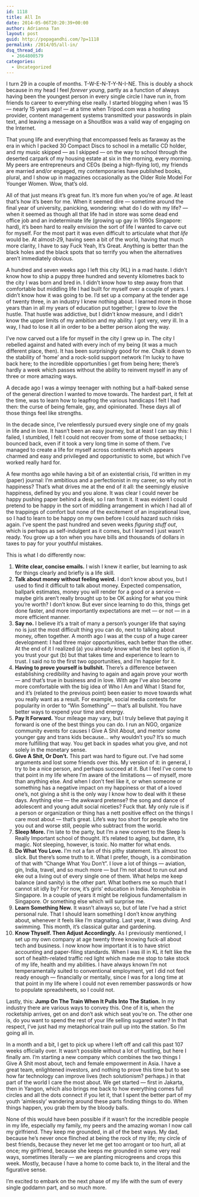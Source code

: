 ```yaml
---
id: 1118
title: All In
date: 2014-05-06T20:20:39+00:00
author: Adrianna Tan
layout: post
guid: http://popagandhi.com/?p=1118
permalink: /2014/05/all-in/
dsq_thread_id:
  - 2664800579
categories:
  - Uncategorized
---
```

I turn 29 in a couple of months. T-W-E-N-T-Y-N-I-NE. This is doubly a shock because in my head I feel _forever young_, partly as a function of always having been the youngest person in every single circle I have run in, from friends to career to everything else really. I started blogging when I was 15 — nearly 15 years ago! — at a time when Tripod.com was a hosting provider, content management systems transmitted your passwords in plain text, and leaving a message on a ShoutBox was a valid way of engaging on the Internet. 

That young life and everything that encompassed feels as faraway as the era in which I packed 30 Compact Discs to school in a metallic CD holder, and my music skipped — as I skipped — on the way to school through the deserted carpark of my housing estate at six in the morning, every morning. My peers are entrepreneurs and CEOs (being a high-flying lot), my friends are married and/or engaged, my contemporaries have published books, plural, and I show up in magazines occasionally as the Older Role Model For Younger Women. Wow, that&#8217;s old.

All of that just means it&#8217;s great fun. It&#8217;s more fun when you&#8217;re of age. At least that&#8217;s how it&#8217;s been for me. When it seemed dire — sometime around the final year of university, panicking, wondering: what do I do with my life? — when it seemed as though all that life had in store was some dead end office job and an indeterminate life (growing up gay in 1990s Singapore: hard), it&#8217;s been hard to really envision the sort of life I wanted to carve out for myself. For the most part it was even difficult to articulate what _that life_ would be. At almost-29, having seen a bit of the world, having that much more clarity, I have to say Fuck Yeah, It&#8217;s Great. Anything is better than the black holes and the black spots that so terrify you when the alternatives aren&#8217;t immediately obvious.

A hundred and seven weeks ago I left this city (KL) in a mad haste. I didn&#8217;t know how to ship a puppy three hundred and seventy kilometres back to the city I was born and bred in. I didn&#8217;t know how to step away from that comfortable but middling life I had built for myself over a couple of years. I didn&#8217;t know how it was going to be. I&#8217;d set up a company at the tender age of twenty three, in an industry I knew nothing about. I learned more in those years than in all my years of education put together; I grew to _love_ the hustle. That hustle was addictive, but I didn&#8217;t know measure, and I didn&#8217;t know the upper limits of my ambition and my ability. I got very, very ill. In a way, I had to lose it all in order to be a better person along the way.

I&#8217;ve now carved out a life for myself in the city I grew up in. The city I rebelled against and hated with every inch of my being (it was a much different place, then). It has been surprisingly good for me. Chalk it down to the stability of &#8216;home&#8217; and a rock-solid support network I&#8217;m lucky to have back here; to the incredible opportunities I get from being here; there&#8217;s hardly a week which passes without the ability to reinvent myself in any of three or more amazing ways. 

A decade ago I was a wimpy teenager with nothing but a half-baked sense of the general direction I wanted to move towards. The hardest part, it felt at the time, was to learn how to leapfrog the various handicaps I felt I had then: the curse of being female, gay, and opinionated. These days all of those things feel like strengths. 

In the decade since, I&#8217;ve relentlessly pursued every single one of my goals in life and in love. It hasn&#8217;t been an easy journey, but at least I can say this: I failed, I stumbled, I felt I could not recover from some of those setbacks; I bounced back, even if it took a very long time in some of them. I&#8217;ve managed to create a life for myself across continents which appears charmed and easy and privileged and opportunistic to some, but which I&#8217;ve worked really hard for. 

A few months ago while having a bit of an existential crisis, I&#8217;d written in my (paper) journal: I&#8217;m ambitious and a perfectionist in my career, so why not in happiness? That&#8217;s what drives me at the end of it all: the seemingly elusive happiness, defined by you and you alone. It was clear I could never be happy pushing paper behind a desk, so I ran from it. It was evident I could pretend to be happy in the sort of middling arrangement in which I had all of the trappings of comfort but none of the excitement of an inspirational love, so I had to learn to be happy on my own before I could hazard such risks again. I&#8217;ve spent the past hundred and seven weeks _figuring stuff out_, which is perhaps as self-indulgent as it comes, but I learned I just wasn&#8217;t ready. You grow up a ton when you have bills and thousands of dollars in taxes to pay for your youthful mistakes. 

This is what I do differently now:

  1. **Write clear, concise emails.** I wish I knew it earlier, but learning to ask for things clearly and briefly is a life skill.
  2. **Talk about money without feeling weird.** I don&#8217;t know about you, but I used to find it difficult to talk about money. Expected compensation, ballpark estimates, money you will render for a good or a service — maybe girls aren&#8217;t really brought up to be OK asking for what you think you&#8217;re worth? I don&#8217;t know. But ever since learning to do this, things get done faster, and more importantly expectations are met — or not — in a more efficient manner.
  3. **Say no.** I believe it&#8217;s a trait of many a person&#8217;s younger life that saying no is just the most difficult thing you can do, next to talking about money, often together. A month ago I was at the cusp of a huge career development: I had three major opportunities, each better than the other. At the end of it I realized (a) you already know what the best option is, if you trust your gut (b) but that takes time and experience to learn to trust. I said no to the first two opportunities, and I&#8217;m happier for it.
  4. **Having to prove yourself is bullshit.** There&#8217;s a difference between establishing credibility and having to again and again prove your worth — and that&#8217;s true in business and in love. With age I&#8217;ve also become more comfortable with the big idea of Who I Am and What I Stand for, and it&#8217;s (related to the previous point) been easier to move towards what you really want as a result. For example, social media contests for popularity in order to &#8220;Win Something&#8221; — that&#8217;s all bullshit. You have better ways to expend your time and energy.
  5. **Pay It Forward.** Your mileage may vary, but I truly believe that paying it forward is one of the best things you can do. I run an NGO, organize community events for causes I Give A Shit About, and mentor some younger gay and trans kids because&#8230; why wouldn&#8217;t you? It&#8217;s so much more fulfilling that way. You get back in spades what you give, and not solely in the monetary sense.
  6. **Give A Shit, Or Don&#8217;t.** This part was hard to figure out. I&#8217;ve had some arguments and lost some friends over this. My version of it: in general, I try to be a nice person, and perhaps succeed at it. But I feel I&#8217;ve come to that point in my life where I&#8217;m aware of the limitations — of myself, more than anything else. And when I don&#8217;t feel like it, or when someone or something has a negative impact on my happiness or that of a loved one&#8217;s, not giving a shit is the only way I know how to deal with it these days. Anything else — the awkward pretense? the song and dance of adolescent and young adult social niceties? Fuck that. My only rule is if a person or organization or thing has a nett positive effect on the things I care most about — that&#8217;s great. Life&#8217;s way too short for people who tire you out and worse still, people who subtract from the world.
  7. **Sleep More.** I&#8217;m late to the party, but I&#8217;m a new convert to the Sleep Is Really Important school of thought. It&#8217;s related to aging, but damn, it&#8217;s magic. Not sleeping, however, is toxic. No matter for what ends.
  8. **Do What You Love.** I&#8217;m not a fan of this pithy statement. It&#8217;s almost too slick. But there&#8217;s some truth to it. What I prefer, though, is a combination of that with &#8220;Change What You Don&#8217;t&#8221;. I love a lot of things — aviation, gin, India, travel, and so much more — but I&#8217;m not about to run out and eke out a living out of every single one of them. What helps me keep balance (and sanity) is the other part. What bothers me so much that I cannot sit idly by? For now, it&#8217;s girls&#8217; education in India. Xenophobia in Singapore. In a couple of years it might be religious fundamentalism in Singapore. Or something else which will surprise me.
  9. **Learn Something New.** It wasn&#8217;t always so, but of late I&#8217;ve had a strict personal rule. That I should learn something I don&#8217;t know anything about, whenever it feels like I&#8217;m stagnating. Last year, it was diving. And swimming. This month, it&#8217;s classical guitar and gardening.
 10. **Know Thyself. Then Adjust Accordingly.** As I previously mentioned, I set up my own company at age twenty three knowing fuck-all about tech and business. I now know how important it is to have strict accounting and paper-filing standards. When I was ill in KL it felt like the sort of health-related traffic red light which made me stop to take stock of my life, health and my abilities. I have always known I&#8217;m not temperamentally suited to conventional employment, yet I did not feel ready enough — financially or mentally, since I was for a long time at that point in my life where I could not even remember passwords or how to populate spreadsheets, so I could not.

Lastly, this: **Jump On The Train When It Pulls Into The Station.** In my industry there are various ways to convey this. One of it is, when the rocketship arrives, get on and don&#8217;t ask which seat you&#8217;re on. The other one is, do you want to spend the rest of your life selling sugared water? In that respect, I&#8217;ve just had my metaphorical train pull up into the station. So I&#8217;m going all in.</li> 

In a month and a bit, I get to pick up where I left off and call this past 107 weeks officially over. It wasn&#8217;t possible without a lot of hustling, but here I finally am. I&#8217;m starting a new company which combines the two things I Give A Shit most about, tech and female empowerment in Asia. I have a great team, enlightened investors, and nothing to prove this time but to see how far technology can improve lives (tech solutionism? perhaps.) in that part of the world I care the most about. We get started — first in Jakarta, then in Yangon, which also brings me back to how everything comes full circles and all the dots connect if you let it, that I spent the better part of my youth &#8216;aimlessly&#8217; wandering around these parts finding things to do. When things happen, you grab them by the bloody balls. 

None of this would have been possible if it wasn&#8217;t for the incredible people in my life, especially my family, my peers and the amazing woman I now call my girlfriend. They keep me grounded, in all of the best ways. My dad, because he&#8217;s never once flinched at being the rock of my life; my circle of best friends, because they never let me get too arrogant or too hurt, all at once; my girlfriend, because she keeps me grounded in some very real ways, sometimes literally — we are planting microgreens and crops this week. Mostly, because I have a home to come back to, in the literal and the figurative sense. 

I&#8217;m excited to embark on the next phase of my life with the sum of every single goddamn part, and so much more.